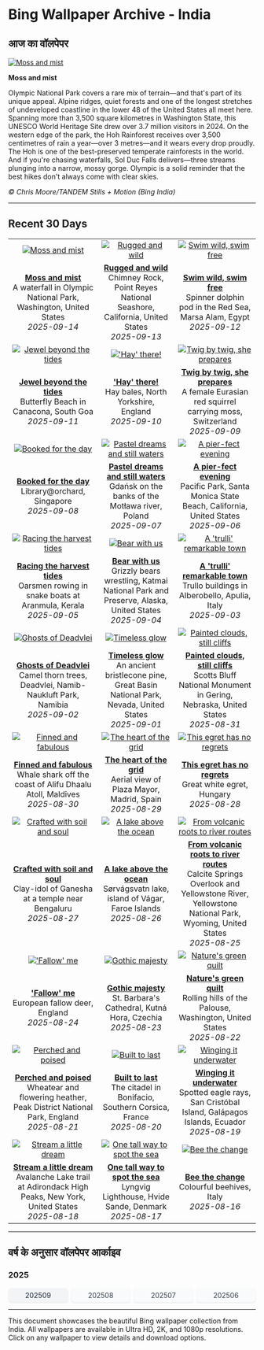 # Bing Wallpaper Archive - India

## आज का वॉलपेपर

[![Moss and mist](https://www.bing.com/th?id=OHR.HohWaterfall_EN-IN1403285660_UHD.jpg&pid=hp&w=2560)](https://bing.codexun.com/in/detail/20250914)

**Moss and mist**

Olympic National Park covers a rare mix of terrain—and that's part of its unique appeal. Alpine ridges, quiet forests and one of the longest stretches of undeveloped coastline in the lower 48 of the United States all meet here. Spanning more than 3,500 square kilometres in Washington State, this UNESCO World Heritage Site drew over 3.7 million visitors in 2024. On the western edge of the park, the Hoh Rainforest receives over 3,500 centimetres of rain a year—over 3 metres—and it wears every drop proudly. The Hoh is one of the best-preserved temperate rainforests in the world. And if you're chasing waterfalls, Sol Duc Falls delivers—three streams plunging into a narrow, mossy gorge. Olympic is a solid reminder that the best hikes don't always come with clear skies.

*© Chris Moore/TANDEM Stills + Motion (Bing India)*

---

## Recent 30 Days

| | | |
|:---:|:---:|:---:|
| [![Moss and mist](https://www.bing.com/th?id=OHR.HohWaterfall_EN-IN1403285660_UHD.jpg&pid=hp&w=2560)](https://bing.codexun.com/in/detail/20250914) | [![Rugged and wild](https://www.bing.com/th?id=OHR.PointReyesSeashore_EN-IN1229615007_UHD.jpg&pid=hp&w=2560)](https://bing.codexun.com/in/detail/20250913) | [![Swim wild, swim free](https://www.bing.com/th?id=OHR.SpinnerDolphins_EN-IN0873508505_UHD.jpg&pid=hp&w=2560)](https://bing.codexun.com/in/detail/20250912) | 
| **[Moss and mist](https://bing.codexun.com/in/detail/20250914)**<br>A waterfall in Olympic National Park, Washington, United States<br>*2025-09-14* | **[Rugged and wild](https://bing.codexun.com/in/detail/20250913)**<br>Chimney Rock, Point Reyes National Seashore, California, United States<br>*2025-09-13* | **[Swim wild, swim free](https://bing.codexun.com/in/detail/20250912)**<br>Spinner dolphin pod in the Red Sea, Marsa Alam, Egypt<br>*2025-09-12* | 
| [![Jewel beyond the tides](https://www.bing.com/th?id=OHR.ButterflyBeach_EN-IN0695823552_UHD.jpg&pid=hp&w=2560)](https://bing.codexun.com/in/detail/20250911) | [!['Hay' there!](https://www.bing.com/th?id=OHR.YorkshireHay_EN-IN0275886002_UHD.jpg&pid=hp&w=2560)](https://bing.codexun.com/in/detail/20250910) | [![Twig by twig, she prepares](https://www.bing.com/th?id=OHR.SwissSquirrel_EN-IN0066763187_UHD.jpg&pid=hp&w=2560)](https://bing.codexun.com/in/detail/20250909) | 
| **[Jewel beyond the tides](https://bing.codexun.com/in/detail/20250911)**<br>Butterfly Beach in Canacona, South Goa<br>*2025-09-11* | **['Hay' there!](https://bing.codexun.com/in/detail/20250910)**<br>Hay bales, North Yorkshire, England<br>*2025-09-10* | **[Twig by twig, she prepares](https://bing.codexun.com/in/detail/20250909)**<br>A female Eurasian red squirrel carrying moss, Switzerland<br>*2025-09-09* | 
| [![Booked for the day](https://www.bing.com/th?id=OHR.OrchardLibrary_EN-IN9883780906_UHD.jpg&pid=hp&w=2560)](https://bing.codexun.com/in/detail/20250908) | [![Pastel dreams and still waters](https://www.bing.com/th?id=OHR.BlueGdansk_EN-IN9703793186_UHD.jpg&pid=hp&w=2560)](https://bing.codexun.com/in/detail/20250907) | [![A pier-fect evening](https://www.bing.com/th?id=OHR.SunsetPier_EN-IN9369889790_UHD.jpg&pid=hp&w=2560)](https://bing.codexun.com/in/detail/20250906) | 
| **[Booked for the day](https://bing.codexun.com/in/detail/20250908)**<br>Library@orchard, Singapore<br>*2025-09-08* | **[Pastel dreams and still waters](https://bing.codexun.com/in/detail/20250907)**<br>Gdańsk on the banks of the Motława river, Poland<br>*2025-09-07* | **[A pier-fect evening](https://bing.codexun.com/in/detail/20250906)**<br>Pacific Park, Santa Monica State Beach, California, United States<br>*2025-09-06* | 
| [![Racing the harvest tides](https://www.bing.com/th?id=OHR.BoatraceOnam_EN-IN9170886628_UHD.jpg&pid=hp&w=2560)](https://bing.codexun.com/in/detail/20250905) | [![Bear with us](https://www.bing.com/th?id=OHR.WrestlingBears_EN-IN9132458412_UHD.jpg&pid=hp&w=2560)](https://bing.codexun.com/in/detail/20250904) | [![A 'trulli' remarkable town](https://www.bing.com/th?id=OHR.TrulliHouses_EN-IN4494179096_UHD.jpg&pid=hp&w=2560)](https://bing.codexun.com/in/detail/20250903) | 
| **[Racing the harvest tides](https://bing.codexun.com/in/detail/20250905)**<br>Oarsmen rowing in snake boats at Aranmula, Kerala<br>*2025-09-05* | **[Bear with us](https://bing.codexun.com/in/detail/20250904)**<br>Grizzly bears wrestling, Katmai National Park and Preserve, Alaska, United States<br>*2025-09-04* | **[A 'trulli' remarkable town](https://bing.codexun.com/in/detail/20250903)**<br>Trullo buildings in Alberobello, Apulia, Italy<br>*2025-09-03* | 
| [![Ghosts of Deadvlei](https://www.bing.com/th?id=OHR.DeadvleiTrees_EN-IN4217239314_UHD.jpg&pid=hp&w=2560)](https://bing.codexun.com/in/detail/20250902) | [![Timeless glow](https://www.bing.com/th?id=OHR.PerseidsPine_EN-IN9650707879_UHD.jpg&pid=hp&w=2560)](https://bing.codexun.com/in/detail/20250901) | [![Painted clouds, still cliffs](https://www.bing.com/th?id=OHR.ScottsBluff_EN-IN3788273216_UHD.jpg&pid=hp&w=2560)](https://bing.codexun.com/in/detail/20250831) | 
| **[Ghosts of Deadvlei](https://bing.codexun.com/in/detail/20250902)**<br>Camel thorn trees, Deadvlei, Namib-Naukluft Park, Namibia<br>*2025-09-02* | **[Timeless glow](https://bing.codexun.com/in/detail/20250901)**<br>An ancient bristlecone pine, Great Basin National Park, Nevada, United States<br>*2025-09-01* | **[Painted clouds, still cliffs](https://bing.codexun.com/in/detail/20250831)**<br>Scotts Bluff National Monument in Gering, Nebraska, United States<br>*2025-08-31* | 
| [![Finned and fabulous](https://www.bing.com/th?id=OHR.MaldivesWhaleShark_EN-IN3643535243_UHD.jpg&pid=hp&w=2560)](https://bing.codexun.com/in/detail/20250830) | [![The heart of the grid](https://www.bing.com/th?id=OHR.PlazaMayor_EN-IN3487561181_UHD.jpg&pid=hp&w=2560)](https://bing.codexun.com/in/detail/20250829) | [![This egret has no regrets](https://www.bing.com/th?id=OHR.WhiteEgret_EN-IN3331960000_UHD.jpg&pid=hp&w=2560)](https://bing.codexun.com/in/detail/20250828) | 
| **[Finned and fabulous](https://bing.codexun.com/in/detail/20250830)**<br>Whale shark off the coast of Alifu Dhaalu Atoll, Maldives<br>*2025-08-30* | **[The heart of the grid](https://bing.codexun.com/in/detail/20250829)**<br>Aerial view of Plaza Mayor, Madrid, Spain<br>*2025-08-29* | **[This egret has no regrets](https://bing.codexun.com/in/detail/20250828)**<br>Great white egret, Hungary<br>*2025-08-28* | 
| [![Crafted with soil and soul](https://www.bing.com/th?id=OHR.ClayGanesha_EN-IN3970807588_UHD.jpg&pid=hp&w=2560)](https://bing.codexun.com/in/detail/20250827) | [![A lake above the ocean](https://www.bing.com/th?id=OHR.FaroeLake_EN-IN3134235766_UHD.jpg&pid=hp&w=2560)](https://bing.codexun.com/in/detail/20250826) | [![From volcanic roots to river routes](https://www.bing.com/th?id=OHR.YellowstoneRiver_EN-IN1865488770_UHD.jpg&pid=hp&w=2560)](https://bing.codexun.com/in/detail/20250825) | 
| **[Crafted with soil and soul](https://bing.codexun.com/in/detail/20250827)**<br>Clay-idol of Ganesha at a temple near Bengaluru<br>*2025-08-27* | **[A lake above the ocean](https://bing.codexun.com/in/detail/20250826)**<br>Sørvágsvatn lake, island of Vágar, Faroe Islands<br>*2025-08-26* | **[From volcanic roots to river routes](https://bing.codexun.com/in/detail/20250825)**<br>Calcite Springs Overlook and Yellowstone River, Yellowstone National Park, Wyoming, United States<br>*2025-08-25* | 
| [!['Fallow' me](https://www.bing.com/th?id=OHR.CervusDama_EN-IN1330796053_UHD.jpg&pid=hp&w=2560)](https://bing.codexun.com/in/detail/20250824) | [![Gothic majesty](https://www.bing.com/th?id=OHR.SaintBarbaras_EN-IN1181237590_UHD.jpg&pid=hp&w=2560)](https://bing.codexun.com/in/detail/20250823) | [![Nature's green quilt](https://www.bing.com/th?id=OHR.PalouseWA_EN-IN0988598456_UHD.jpg&pid=hp&w=2560)](https://bing.codexun.com/in/detail/20250822) | 
| **['Fallow' me](https://bing.codexun.com/in/detail/20250824)**<br>European fallow deer, England<br>*2025-08-24* | **[Gothic majesty](https://bing.codexun.com/in/detail/20250823)**<br>St. Barbara's Cathedral, Kutná Hora, Czechia<br>*2025-08-23* | **[Nature's green quilt](https://bing.codexun.com/in/detail/20250822)**<br>Rolling hills of the Palouse, Washington, United States<br>*2025-08-22* | 
| [![Perched and poised](https://www.bing.com/th?id=OHR.WheatearBird_EN-IN2858155891_UHD.jpg&pid=hp&w=2560)](https://bing.codexun.com/in/detail/20250821) | [![Built to last](https://www.bing.com/th?id=OHR.CitadelBonifacio_EN-IN2658303132_UHD.jpg&pid=hp&w=2560)](https://bing.codexun.com/in/detail/20250820) | [![Winging it underwater](https://www.bing.com/th?id=OHR.SpottedEagleRay_EN-IN2313408086_UHD.jpg&pid=hp&w=2560)](https://bing.codexun.com/in/detail/20250819) | 
| **[Perched and poised](https://bing.codexun.com/in/detail/20250821)**<br>Wheatear and flowering heather, Peak District National Park, England<br>*2025-08-21* | **[Built to last](https://bing.codexun.com/in/detail/20250820)**<br>The citadel in Bonifacio, Southern Corsica, France<br>*2025-08-20* | **[Winging it underwater](https://bing.codexun.com/in/detail/20250819)**<br>Spotted eagle rays, San Cristóbal Island, Galápagos Islands, Ecuador<br>*2025-08-19* | 
| [![Stream a little dream](https://www.bing.com/th?id=OHR.AvalancheLake_EN-IN2042962209_UHD.jpg&pid=hp&w=2560)](https://bing.codexun.com/in/detail/20250818) | [![One tall way to spot the sea](https://www.bing.com/th?id=OHR.LyngvigLighthouse_EN-IN6166731437_UHD.jpg&pid=hp&w=2560)](https://bing.codexun.com/in/detail/20250817) | [![Bee the change](https://www.bing.com/th?id=OHR.ColorfulBeehives_EN-IN5686651222_UHD.jpg&pid=hp&w=2560)](https://bing.codexun.com/in/detail/20250816) | 
| **[Stream a little dream](https://bing.codexun.com/in/detail/20250818)**<br>Avalanche Lake trail at Adirondack High Peaks, New York, United States<br>*2025-08-18* | **[One tall way to spot the sea](https://bing.codexun.com/in/detail/20250817)**<br>Lyngvig Lighthouse, Hvide Sande, Denmark<br>*2025-08-17* | **[Bee the change](https://bing.codexun.com/in/detail/20250816)**<br>Colourful beehives, Italy<br>*2025-08-16* | 


---

## वर्ष के अनुसार वॉलपेपर आर्काइव

### 2025
<div style="display: grid; grid-template-columns: repeat(auto-fit, minmax(80px, 1fr)); gap: 6px; margin: 12px 0;">
<a href="https://bing.codexun.com/in/archive/202509" style="padding: 6px 12px; font-size: 14px; border-radius: 6px; box-shadow: 0 1px 2px rgba(0,0,0,0.1); background-color: #f3f4f6; color: #374151; text-decoration: none; text-align: center; transition: background-color 0.2s ease; font-weight: 500;">202509</a>
<a href="https://bing.codexun.com/in/archive/202508" style="padding: 6px 12px; font-size: 14px; border-radius: 6px; box-shadow: 0 1px 2px rgba(0,0,0,0.1); background-color: #f9fafb; color: #374151; text-decoration: none; text-align: center; transition: background-color 0.2s ease;">202508</a>
<a href="https://bing.codexun.com/in/archive/202507" style="padding: 6px 12px; font-size: 14px; border-radius: 6px; box-shadow: 0 1px 2px rgba(0,0,0,0.1); background-color: #f9fafb; color: #374151; text-decoration: none; text-align: center; transition: background-color 0.2s ease;">202507</a>
<a href="https://bing.codexun.com/in/archive/202506" style="padding: 6px 12px; font-size: 14px; border-radius: 6px; box-shadow: 0 1px 2px rgba(0,0,0,0.1); background-color: #f9fafb; color: #374151; text-decoration: none; text-align: center; transition: background-color 0.2s ease;">202506</a>
</div>



---

This document showcases the beautiful Bing wallpaper collection from India. All wallpapers are available in Ultra HD, 2K, and 1080p resolutions. Click on any wallpaper to view details and download options.
